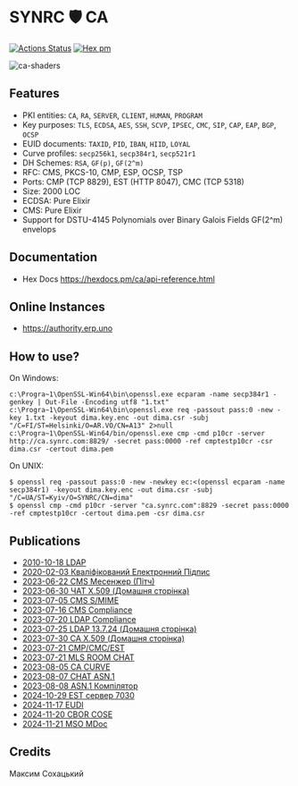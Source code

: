 # SYNRC 🛡️ CA

[![Actions Status](https://github.com/synrc/ca/workflows/mix/badge.svg)](https://github.com/synrc/ca/actions)
[![Hex pm](http://img.shields.io/hexpm/v/ca.svg?style=flat)](https://hex.pm/packages/ca)

![ca-shaders](https://authority.erp.uno/priv/design/ca-shaders.png)

## Features

* PKI entities: `CA`, `RA`, `SERVER`, `CLIENT`, `HUMAN`, `PROGRAM`
* Key purposes: `TLS`, `ECDSA`, `AES`, `SSH`, `SCVP`, `IPSEC`, `CMC`, `SIP`, `CAP`, `EAP`, `BGP`, `OCSP`
* EUID documents: `TAXID`, `PID`, `IBAN`, `HIID`, `LOYAL`
* Curve profiles: `secp256k1`, `secp384r1`, `secp521r1`
* DH Schemes: `RSA`, `GF(p)`, `GF(2^m)`
* RFC: CMS, PKCS-10, CMP, ESP, OCSP, TSP
* Ports: CMP (TCP 8829), EST (HTTP 8047), CMC (TCP 5318)
* Size: 2000 LOC
* ECDSA: Pure Elixir
* CMS: Pure Elixir
* Support for DSTU-4145 Polynomials over Binary Galois Fields GF(2^m) envelops

## Documentation

* Hex Docs https://hexdocs.pm/ca/api-reference.html

## Online Instances

* https://authority.erp.uno

## How to use?

On Windows:

```
c:\Progra~1\OpenSSL-Win64\bin\openssl.exe ecparam -name secp384r1 -genkey | Out-File -Encoding utf8 "1.txt"
c:\Progra~1\OpenSSL-Win64\bin\openssl.exe req -passout pass:0 -new -key 1.txt -keyout dima.key.enc -out dima.csr -subj "/C=FI/ST=Helsinki/O=AR.VO/CN=A13" 2>null
c:\Progra~1\OpenSSL-Win64/bin/openssl.exe cmp -cmd p10cr -server http://ca.synrc.com:8829/ -secret pass:0000 -ref cmptestp10cr -csr dima.csr -certout dima.pem
```

On UNIX:

```
$ openssl req -passout pass:0 -new -newkey ec:<(openssl ecparam -name secp384r1) -keyout dima.key.enc -out dima.csr -subj "/C=UA/ST=Kyiv/O=SYNRC/CN=dima"
$ openssl cmp -cmd p10cr -server "ca.synrc.com":8829 -secret pass:0000 -ref cmptestp10cr -certout dima.pem -csr dima.csr
```

## Publications

* <a href="https://tonpa.guru/stream/2010/2010-10-18 LDAP.htm">2010-10-18 LDAP</a><br>
* <a href="https://tonpa.guru/stream/2020/2020-02-03 Кваліфікований Електронний Підпис.htm">2020-02-03 Кваліфікований Електронний Підпис</a><br>
* <a href="https://tonpa.guru/stream/2023/2023-06-22 Месенжер.htm">2023-06-22 CMS Месенжер (Пітч)</a><br>
* <a href="https://chat.erp.uno">2023-06-30 ЧАТ X.509 (Домашня сторінка)</a><br>
* <a href="https://tonpa.guru/stream/2023/2023-07-05 CMS SMIME.htm">2023-07-05 CMS S/MIME</a><br>
* <a href="https://tonpa.guru/stream/2023/2023-07-16 CMS Compliance.htm">2023-07-16 CMS Compliance</a>
* <a href="https://tonpa.guru/stream/2023/2023-07-20 LDAP Compliance.htm">2023-07-20 LDAP Compliance</a><br>
* <a href="https://ldap.erp.uno">2023-07-25 LDAP 13.7.24 (Домашня сторінка)</a><br>
* <a href="https://authority.erp.uno">2023-07-30 CA X.509 (Домашня сторінка)</a><br>
* <a href="https://tonpa.guru/stream/2023/2023-07-21 CMP CMC EST.htm">2023-07-21 CMP/CMC/EST</a><br>
* <a href="https://tonpa.guru/stream/2023/2023-07-27 MLS.htm">2023-07-21 MLS ROOM CHAT</a><br>
* <a href="https://tonpa.guru/stream/2023/2023-08-05 CA CURVE.htm">2023-08-05 CA CURVE</a><br>
* <a href="https://tonpa.guru/stream/2023/2023-08-07 CHAT ASN.1.htm">2023-08-07 CHAT ASN.1</a><br>
* <a href="https://tonpa.guru/stream/2023/2023-08-08 ASN.1 Компілятор.htm">2023-08-08 ASN.1 Компілятор</a><br>
* <a href="https://tonpa.guru/stream/2024/2024-10-29 EST.htm">2024-10-29 EST сервер 7030</a><br>
* <a href="https://tonpa.guru/stream/2024/2024-11-17 EUDI.htm">2024-11-17 EUDI</a><br>
* <a href="https://tonpa.guru/stream/2024/2024-11-20 CBOR COSE.htm">2024-11-20 CBOR COSE</a><br>
* <a href="https://tonpa.guru/stream/2024/2024-11-21 MSO MDoc.htm">2024-11-21 MSO MDoc</a><br>

## Credits

Максим Сохацький
